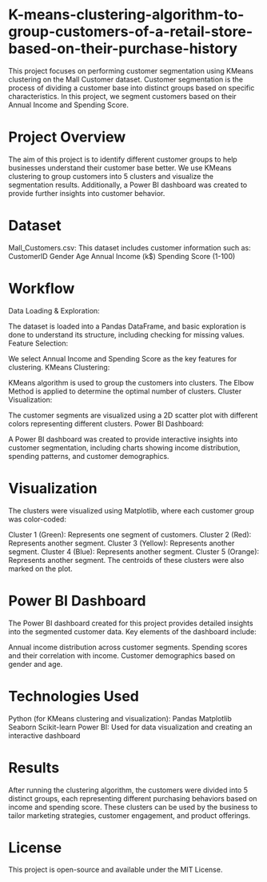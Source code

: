 # K-means-clustering-algorithm-to-group-customers-of-a-retail-store-based-on-their-purchase-history

This project focuses on performing customer segmentation using KMeans clustering on the Mall Customer dataset. Customer segmentation is the process of dividing a customer base into distinct groups based on specific characteristics. In this project, we segment customers based on their Annual Income and Spending Score.

# Project Overview
The aim of this project is to identify different customer groups to help businesses understand their customer base better. We use KMeans clustering to group customers into 5 clusters and visualize the segmentation results. Additionally, a Power BI dashboard was created to provide further insights into customer behavior.

# Dataset
Mall_Customers.csv: This dataset includes customer information such as:
CustomerID
Gender
Age
Annual Income (k$)
Spending Score (1-100)
# Workflow
Data Loading & Exploration:

The dataset is loaded into a Pandas DataFrame, and basic exploration is done to understand its structure, including checking for missing values.
Feature Selection:

We select Annual Income and Spending Score as the key features for clustering.
KMeans Clustering:

KMeans algorithm is used to group the customers into clusters.
The Elbow Method is applied to determine the optimal number of clusters.
Cluster Visualization:

The customer segments are visualized using a 2D scatter plot with different colors representing different clusters.
Power BI Dashboard:

A Power BI dashboard was created to provide interactive insights into customer segmentation, including charts showing income distribution, spending patterns, and customer demographics.
# Visualization
The clusters were visualized using Matplotlib, where each customer group was color-coded:

Cluster 1 (Green): Represents one segment of customers.
Cluster 2 (Red): Represents another segment.
Cluster 3 (Yellow): Represents another segment.
Cluster 4 (Blue): Represents another segment.
Cluster 5 (Orange): Represents another segment.
The centroids of these clusters were also marked on the plot.

# Power BI Dashboard
The Power BI dashboard created for this project provides detailed insights into the segmented customer data. Key elements of the dashboard include:

Annual income distribution across customer segments.
Spending scores and their correlation with income.
Customer demographics based on gender and age.

# Technologies Used
Python (for KMeans clustering and visualization):
Pandas
Matplotlib
Seaborn
Scikit-learn
Power BI:
Used for data visualization and creating an interactive dashboard

# Results
After running the clustering algorithm, the customers were divided into 5 distinct groups, each representing different purchasing behaviors based on income and spending score. These clusters can be used by the business to tailor marketing strategies, customer engagement, and product offerings.

# License
This project is open-source and available under the MIT License.

